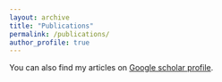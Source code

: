 ```yaml
---
layout: archive
title: "Publications"
permalink: /publications/
author_profile: true
---
```


<style>
body {
text-align: justify}
</style>

You can also find my articles on [Google scholar profile](https://scholar.google.com/citations?user=D7z8d5sAAAAJ&hl=en).

<script src="https://bibbase.org/show?bib=https://bibbase.org/f/Ceciz2iNjTZgQNtDc/mypubs_mar_2024.bib&jsonp=1"></script> 


